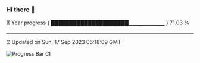 ### Hi there 👋

⏳ Year progress { █████████████████████▁▁▁▁▁▁▁▁▁ } 71.03 %

---

⏰ Updated on Sun, 17 Sep 2023 06:18:09 GMT

![Progress Bar CI](https://github.com/liununu/liununu/workflows/Progress%20Bar%20CI/badge.svg)
